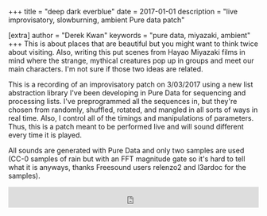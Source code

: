+++
title = "deep dark everblue"
date = 2017-01-01
description = "live improvisatory, slowburning, ambient Pure data patch"

[extra]
author = "Derek Kwan"
keywords = "pure data, miyazaki, ambient"
+++
This is about places that are beautiful but you might want to think twice about visiting. Also, writing this put scenes from Hayao Miyazaki films in mind where the strange, mythical creatures pop up in groups and meet our main characters. I'm not sure if those two ideas are related.

This is a recording of an improvisatory patch on 3/03/2017 using a new list abstraction library I've been developing in Pure Data for sequencing and processing lists. I've preprogrammed all the sequences in, but they're chosen from randomly, shuffled, rotated, and mangled in all sorts of ways in real time. Also, I control all of the timings and manipulations of parameters. Thus, this is a patch meant to be performed live and will sound different every time it is played.

All sounds are generated with Pure Data and only two samples are used (CC-0 samples of rain but with an FFT magnitude gate so it's hard to tell what it is anyways, thanks Freesound users relenzo2 and l3ardoc for the samples).

<iframe style="border: 0; width: 100%; height: 42px;" src="https://bandcamp.com/EmbeddedPlayer/track=3178783059/size=small/bgcol=ffffff/linkcol=0687f5/transparent=true/" seamless><a href="http://derekxkwan.bandcamp.com/track/deep-dark-everblue">deep dark everblue by Derek Kwan</a></iframe>
